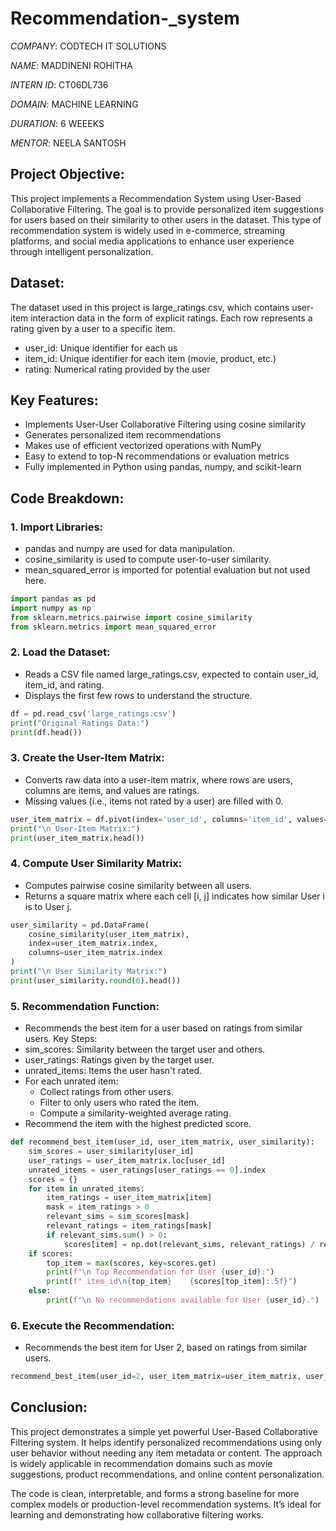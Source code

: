 # Recommendation-_system

*COMPANY*: CODTECH IT SOLUTIONS

*NAME*: MADDINENI ROHITHA

*INTERN ID*: CT06DL736

*DOMAIN*: MACHINE LEARNING

*DURATION*: 6 WEEEKS

*MENTOR*: NEELA SANTOSH

## Project Objective:

This project implements a Recommendation System using User-Based Collaborative Filtering. The goal is to provide personalized item suggestions for users based on their similarity to other users in the dataset. This type of recommendation system is widely used in e-commerce, streaming platforms, and social media applications to enhance user experience through intelligent personalization.

## Dataset:

The dataset used in this project is large_ratings.csv, which contains user-item interaction data in the form of explicit ratings. Each row represents a rating given by a user to a specific item.
- user_id: Unique identifier for each us
- item_id: Unique identifier for each item (movie, product, etc.)
- rating: Numerical rating provided by the user

## Key Features:

- Implements User-User Collaborative Filtering using cosine similarity
- Generates personalized item recommendations
- Makes use of efficient vectorized operations with NumPy
- Easy to extend to top-N recommendations or evaluation metrics
- Fully implemented in Python using pandas, numpy, and scikit-learn

## Code Breakdown:

### 1. Import Libraries:

- pandas and numpy are used for data manipulation.
- cosine_similarity is used to compute user-to-user similarity.
- mean_squared_error is imported for potential evaluation but not used here.

```python
import pandas as pd
import numpy as np
from sklearn.metrics.pairwise import cosine_similarity
from sklearn.metrics import mean_squared_error

```

### 2. Load the Dataset:

- Reads a CSV file named large_ratings.csv, expected to contain user_id, item_id, and rating.
- Displays the first few rows to understand the structure.

```python
df = pd.read_csv('large_ratings.csv')  
print("Original Ratings Data:")
print(df.head())
```

### 3. Create the User-Item Matrix:

- Converts raw data into a user-item matrix, where rows are users, columns are items, and values are ratings.
- Missing values (i.e., items not rated by a user) are filled with 0.

```python
user_item_matrix = df.pivot(index='user_id', columns='item_id', values='rating').fillna(0)
print("\n User-Item Matrix:")
print(user_item_matrix.head())
```

### 4. Compute User Similarity Matrix:

- Computes pairwise cosine similarity between all users.
- Returns a square matrix where each cell [i, j] indicates how similar User i is to User j.

```python
user_similarity = pd.DataFrame(
    cosine_similarity(user_item_matrix),
    index=user_item_matrix.index,
    columns=user_item_matrix.index
)
print("\n User Similarity Matrix:")
print(user_similarity.round(6).head())
```

### 5. Recommendation Function:

- Recommends the best item for a user based on ratings from similar users.
Key Steps:
- sim_scores: Similarity between the target user and others.
- user_ratings: Ratings given by the target user.
- unrated_items: Items the user hasn't rated.
- For each unrated item:
   - Collect ratings from other users.
   - Filter to only users who rated the item.
   - Compute a similarity-weighted average rating.
- Recommend the item with the highest predicted score.

```python
def recommend_best_item(user_id, user_item_matrix, user_similarity):
    sim_scores = user_similarity[user_id]
    user_ratings = user_item_matrix.loc[user_id]
    unrated_items = user_ratings[user_ratings == 0].index
    scores = {}
    for item in unrated_items:
        item_ratings = user_item_matrix[item]
        mask = item_ratings > 0
        relevant_sims = sim_scores[mask]
        relevant_ratings = item_ratings[mask]
        if relevant_sims.sum() > 0:
            scores[item] = np.dot(relevant_sims, relevant_ratings) / relevant_sims.sum()
    if scores:
        top_item = max(scores, key=scores.get)
        print(f"\n Top Recommendation for User {user_id}:")
        print(f" item_id\n{top_item}    {scores[top_item]:.5f}")
    else:
        print(f"\n No recommendations available for User {user_id}.")
```

### 6. Execute the Recommendation:

- Recommends the best item for User 2, based on ratings from similar users.

```python
recommend_best_item(user_id=2, user_item_matrix=user_item_matrix, user_similarity=user_similarity)
```

## Conclusion:

This project demonstrates a simple yet powerful User-Based Collaborative Filtering system. It helps identify personalized recommendations using only user behavior without needing any item metadata or content. The approach is widely applicable in recommendation domains such as movie suggestions, product recommendations, and online content personalization.

The code is clean, interpretable, and forms a strong baseline for more complex models or production-level recommendation systems. It’s ideal for learning and demonstrating how collaborative filtering works.
